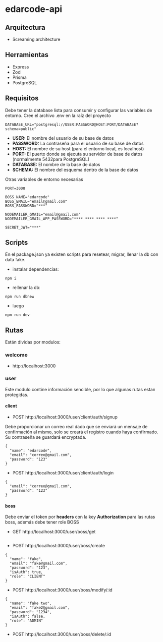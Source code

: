 # edarcode-api

## Arquitectura

- Screaming architecture

## Herramientas

- Express
- Zod
- Prisma
- PostgreSQL

## Requisitos

Debe tener la database lista para consumir y configurar las variables de entorno. Cree el archivo .env en la raíz del proyecto

```
DATABASE_URL="postgresql://USER:PASSWORD@HOST:PORT/DATABASE?schema=public"
```

- **USER:** El nombre del usuario de su base de datos
- **PASSWORD:** La contraseña para el usuario de su base de datos
- **HOST:** El nombre de su host (para el entorno local, es localhost)
- **PORT:** El puerto donde se ejecuta su servidor de base de datos (normalmente 5432para PostgreSQL)
- **DATABASE:** El nombre de la base de datos
- **SCHEMA:** El nombre del esquema dentro de la base de datos

Otras variables de entorno necesarias

```
PORT=3000

BOSS_NAME="edarcode"
BOSS_EMAIL="email@gmail.com"
BOSS_PASSWORD="***"

NODEMAILER_GMAIL="email@gmail.com"
NODEMAILER_GMAIL_APP_PASSWORD="**** **** **** ****"

SECRET_JWT="***"
```

## Scripts

En el package.json ya existen scripts para resetear, migrar, llenar la db con data fake.

- instalar dependencias:

```
npm i
```

- rellenar la db:

```
npm run dbnew
```

- luego

```
npm run dev
```

## Rutas

Están dividas por modulos:

### welcome

- http://localhost:3000

### user

Este modulo contine información sencible, por lo que algunas rutas estan protegidas.

#### client

- POST http://localhost:3000/user/client/auth/signup

Debe proporcionar un correo real dado que se enviará un mensaje de confirmación al mismo, solo se creará el registro cuando haya confirmado. Su contraseña se guardará encryptada.

```
{
  "name": "edarcode",
  "email": "correo@gmail.com",
  "password": "123"
}
```

- POST http://localhost:3000/user/client/auth/login

```
{
  "email": "correo@gmail.com",
  "password": "123"
}
```

#### boss

Debe enviar el token por **headers** con la key **Authorization** para las rutas boss, además debe tener role BOSS

- GET http://localhost:3000/user/boss/get

```

```

- POST http://localhost:3000/user/boss/create

```
{
  "name": "fake",
  "email": "fake@gmail.com",
  "password": "123",
  "isAuth": true,
  "role": "CLIENT"
}
```

- POST http://localhost:3000/user/boss/modify/:id

```
{
  "name": "fake two",
  "email": "fake2@gmail.com",
  "password": "1234",
  "isAuth": false,
  "role": "ADMIN"
}
```

- POST http://localhost:3000/user/boss/delete/:id

```

```
